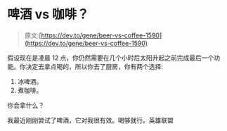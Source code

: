 # 啤酒 vs 咖啡？

> 原文:[https://dev.to/gene/beer-vs-coffee-1590](https://dev.to/gene/beer-vs-coffee-1590)

假设现在是凌晨 12 点，你仍然需要在几个小时后太阳升起之前完成最后一个功能。你决定去拿点喝的，所以你去了厨房，你有两个选择:

1.  冰啤酒。
2.  煮咖啡。

你会拿什么？

我最近刚刚尝试了啤酒，它对我很有效。喝够就行。英雄联盟